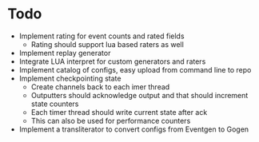 # Todo

* Implement rating for event counts and rated fields
    * Rating should support lua based raters as well
* Implement replay generator
* Integrate LUA interpret for custom generators and raters
* Implement catalog of configs, easy upload from command line to repo
* Implement checkpointing state
    * Create channels back to each imer thread
    * Outputters should acknowledge output and that should increment state counters
    * Each timer thread should write current state after ack
    * This can also be used for performance counters
* Implement a transliterator to convert configs from Eventgen to Gogen